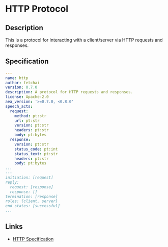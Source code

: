 # HTTP Protocol

## Description

This is a protocol for interacting with a client/server via HTTP requests and responses.

## Specification

```yaml
---
name: http
author: fetchai
version: 0.7.0
description: A protocol for HTTP requests and responses.
license: Apache-2.0
aea_version: '>=0.7.0, <0.8.0'
speech_acts:
  request:
    method: pt:str
    url: pt:str
    version: pt:str
    headers: pt:str
    body: pt:bytes
  response:
    version: pt:str
    status_code: pt:int
    status_text: pt:str
    headers: pt:str
    body: pt:bytes
...
---
initiation: [request]
reply:
  request: [response]
  response: []
termination: [response]
roles: {client, server}
end_states: [successful]
...
```

## Links

* <a href="https://www.w3.org/Protocols/rfc2616/rfc2616.html" target="_blank">HTTP Specification</a>